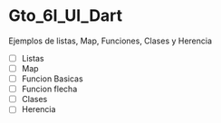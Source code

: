 # Gto_6I_UI_Dart
Ejemplos de listas, Map, Funciones, Clases y Herencia 
- [ ] Listas
- [ ] Map
- [ ] Funcion Basicas
- [ ] Funcion flecha
- [ ] Clases
- [ ] Herencia 
